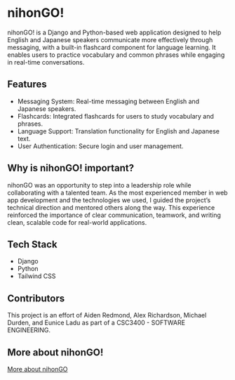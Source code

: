 # nihonGO!
nihonGO! is a Django and Python-based web application designed to help English and Japanese speakers communicate more effectively through messaging, with a built-in flashcard component for language learning. It enables users to practice vocabulary and common phrases while engaging in real-time conversations.

## Features
- Messaging System: Real-time messaging between English and Japanese speakers.
- Flashcards: Integrated flashcards for users to study vocabulary and phrases.
- Language Support: Translation functionality for English and Japanese text.
- User Authentication: Secure login and user management.

## Why is nihonGO! important?
nihonGO was an opportunity to step into a leadership role while collaborating with a talented team. As the most experienced member in web app development and the technologies we used, I guided the project’s technical direction and mentored others along the way. This experience reinforced the importance of clear communication, teamwork, and writing clean, scalable code for real-world applications.

## Tech Stack
- Django
- Python
- Tailwind CSS

## Contributors
This project is an effort of Aiden Redmond, Alex Richardson, Michael Durden, and Eunice Ladu as part of a CSC3400 - SOFTWARE ENGINEERING.

## More about nihonGO!
[More about nihonGO](https://aidenredmond.com/nihonGO)
